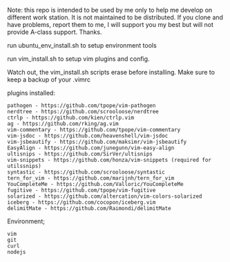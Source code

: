 Note: this repo is intended to be used by me only to help me develop on different work station. It is not maintained to be distributed. If you clone and have problems, report them to me, I will support you my best but will not provide A-class support. Thanks.

run ubuntu_env_install.sh to setup environment tools

run vim_install.sh to setup vim plugins and config.

Watch out, the vim_install.sh scripts erase before installing. Make sure to keep a backup of your .vimrc


plugins installed:
    
    pathogen - https://github.com/tpope/vim-pathogen
    nerdtree - https://github.com/scrooloose/nerdtree
    ctrlp - https://github.com/kien/ctrlp.vim
    ag - https://github.com/rking/ag.vim
    vim-commentary - https://github.com/tpope/vim-commentary
    vim-jsdoc - https://github.com/heavenshell/vim-jsdoc
    vim-jsbeautify - https://github.com/maksimr/vim-jsbeautify
    EasyAlign - https://github.com/junegunn/vim-easy-align
    ultisnips - https://github.com/SirVer/ultisnips
    vim-snippets - https://github.com/honza/vim-snippets (required for utilssnips)
    syntastic - https://github.com/scrooloose/syntastic
    tern_for_vim - https://github.com/marijnh/tern_for_vim
    YouCompleteMe - https://github.com/Valloric/YouCompleteMe
    fugitive - https://github.com/tpope/vim-fugitive
    solarized - https://github.com/altercation/vim-colors-solarized
    iceberg - https://github.com/cocopon/iceberg.vim
    delimitMate - https://github.com/Raimondi/delimitMate

Environment;

    vim
    git
    curl
    nodejs
